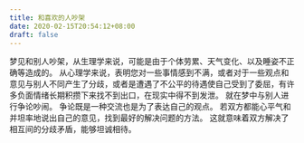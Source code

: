 ```yaml
---
title: 和喜欢的人吵架
date: 2020-02-15T20:54:12+08:00
draft: false
---
```


梦见和别人吵架，从生理学来说，可能是由于个体劳累、天气变化、以及睡姿不正确等造成的。
从心理学来说，表明您对一些事情感到不满，或者对于一些观点和意见与别人不同产生了分歧，或者是遭遇了不公平的待遇使自己受到了委屈，有许多负面情绪长期积攒下来找不到出口，在现实中得不到发泄。
就在梦中与别人进行争论吵闹。
争论既是一种交流也是为了表达自己的观点。
若双方都能心平气和并坦率地说出自己的意见，找到最好的解决问题的方法。
这就意味着双方解决了相互间的分歧矛盾，能够坦诚相待。

